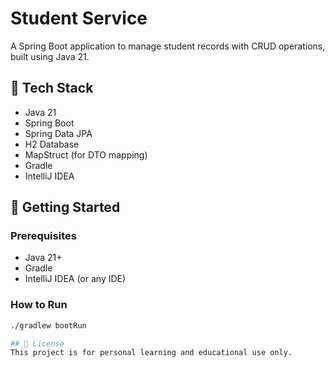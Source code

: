 # Student Service

A Spring Boot application to manage student records with CRUD operations, built using Java 21.

## 🔧 Tech Stack
- Java 21
- Spring Boot
- Spring Data JPA
- H2 Database
- MapStruct (for DTO mapping)
- Gradle
- IntelliJ IDEA

## 🚀 Getting Started

### Prerequisites
- Java 21+
- Gradle
- IntelliJ IDEA (or any IDE)

### How to Run
```bash
./gradlew bootRun

## 📝 License
This project is for personal learning and educational use only.
